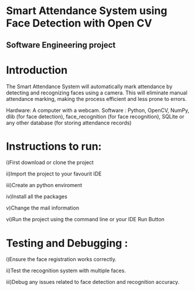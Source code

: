# Smart Attendance System using Face Detection with Open CV

## Software Engineering project
# Introduction

The Smart Attendance System will automatically mark attendance by detecting and recognizing faces using a camera. This will eliminate manual attendance marking, making the process efficient and less prone to errors.

Hardware: A computer with a webcam.
Software : Python, OpenCV, NumPy, dlib (for face detection), face_recognition (for face recognition), SQLite or any other database (for storing attendance records)

# Instructions to run: 

i)First download or clone the project

ii)Import the project to your favourit IDE

iii)Create an python enviroment

iv)Install all the packages

v)Change the mail information

vi)Run the project using the command line or your IDE Run Button

# Testing and Debugging : 
i)Ensure the face registration works correctly.

ii)Test the recognition system with multiple faces.

iii)Debug any issues related to face detection and recognition accuracy.


